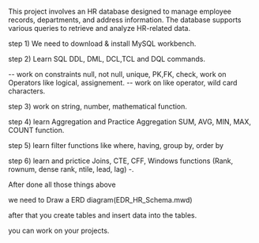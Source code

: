This project involves an HR database designed to manage employee records, departments, and address information. 
The database supports various queries to retrieve and analyze HR-related data.

step 1) We need to download & install MySQL workbench.

step 2) Learn SQL DDL, DML, DCL,TCL and DQL commands.

-- work on constraints null, not null, unique, PK,FK, check, work on Operators like logical, assignement.
-- work on like operator, wild card characters.

step 3) work on string, number, mathematical function.

step 4) learn Aggregation and Practice Aggregation SUM, AVG, MIN, MAX, COUNT function.

step 5) learn filter functions like where, having, group by, order by

step 6) learn and prictice Joins, CTE, CFF,  Windows functions (Rank, rownum, dense rank, ntile, lead, lag) -.

After done all those things above 

we need to Draw a ERD diagram(EDR_HR_Schema.mwd)

after that you create tables and insert data into the tables.

you can work on your projects.
